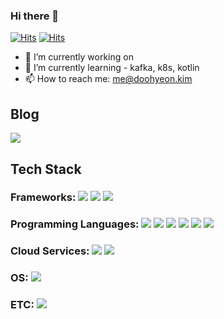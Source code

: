 ### Hi there 👋

[![Hits](https://hits.seeyoufarm.com/api/count/incr/badge.svg?url=https%3A%2F%2Fgithub.com%2FDoohyeon-Kim&count_bg=%2379C83D&title_bg=%23555555&icon=github.svg&icon_color=%23E7E7E7&title=hits&edge_flat=false)](https://hits.seeyoufarm.com) [![Hits](https://hits.seeyoufarm.com/api/count/incr/badge.svg?url=https%3A%2F%2Fmedium.com%2F%40doohyeon.kim&count_bg=%2379C83D&title_bg=%23555555&icon=medium.svg&icon_color=%23E7E7E7&title=hits&edge_flat=false)](https://hits.seeyoufarm.com)


- 🔭 I’m currently working on 
- 🌱 I’m currently learning - kafka, k8s, kotlin
- 📫 How to reach me: me@doohyeon.kim


## Blog
<a href="https://medium.com/@doohyeon.kim"><img src="https://img.shields.io/badge/Medium-12100E?style=for-the-badge&logo=medium"/></a> 


## Tech Stack

### Frameworks: <img src="https://img.shields.io/badge/Spring-6DB33F?style=for-the-badge&logo=Spring&logoColor=FFFFFF"/> <img src="https://img.shields.io/badge/Flutter-02569B?style=for-the-badge&logo=Flutter&logoColor=FFFFFF"/> <img src="https://img.shields.io/badge/NestJS-E0234E?style=for-the-badge&logo=React&logoColor=FFFFFF"/>

### Programming Languages: <img src="https://img.shields.io/badge/Kotlin-7F52FF?style=for-the-badge&logo=Kotlin&logoColor=FFFFFF"/> <img src="https://img.shields.io/badge/Dart-0175C2?style=for-the-badge&logo=Dart&logoColor=FFFFFF"/> <img src="https://img.shields.io/badge/Java-007396?style=for-the-badge&logo=Java&logoColor=FFFFFF"> <img src="https://img.shields.io/badge/TypeScript-3178C6?style=for-the-badge&logo=TypeScript&logoColor=000000"/> <img src="https://img.shields.io/badge/-A8B9CC?style=for-the-badge&logo=C&logoColor=FFFFFF"/> <img src="https://img.shields.io/badge/C++-00599C?style=for-the-badge&logo=C++&logoColor=FFFFFF"/> 

### Cloud Services: <img src="https://img.shields.io/badge/AWS-232F3E?style=for-the-badge&logo=Amazon-AWS&logoColor=FFFFFF"/> <img src="https://img.shields.io/badge/Firebase-FFCA28?style=for-the-badge&logo=Firebase&logoColor=FFFFFF"/> 

### OS: <img src="https://img.shields.io/badge/Linux-FCC624?style=for-the-badge&logo=Linux&logoColor=000000"/> 

### ETC: <img src="https://img.shields.io/badge/ROS-22314E?style=for-the-badge&logo=ROS&logoColor=FFFFFF"/>


<!--
![Doohyeon Kim's GitHub stats](https://github-readme-stats.vercel.app/api?username=Doohyeon-Kim&show_icons=true&theme=midnight-purple)
-->
